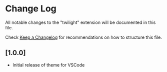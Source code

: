 # Change Log

All notable changes to the "twilight" extension will be documented in this file.

Check [Keep a Changelog](http://keepachangelog.com/) for recommendations on how to structure this file.

## [1.0.0]

- Initial release of theme for VSCode
